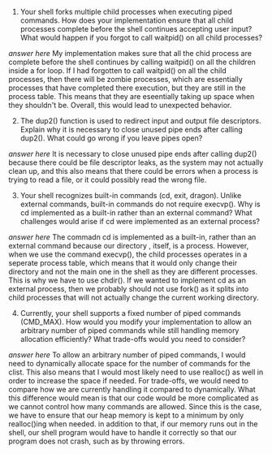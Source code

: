 1. Your shell forks multiple child processes when executing piped commands. How does your implementation ensure that all child processes complete before the shell continues accepting user input? What would happen if you forgot to call waitpid() on all child processes?

_answer here_ My implementation makes sure that all the chid process are complete before the shell continues by calling waitpid() on all the children inside a for loop. If I had forgotten to call waitpid() on all the child processes, then there will be zombie processes, which are essentially processes that have completed there execution, but they are still in the process table. This means that they are eseentially taking up space when they shouldn't be. Overall, this would lead to unexpected behavior.

2. The dup2() function is used to redirect input and output file descriptors. Explain why it is necessary to close unused pipe ends after calling dup2(). What could go wrong if you leave pipes open?

_answer here_ It is necessary to close unused pipe ends after calling dup2() because there could be file descriptor leaks, as the system may not actually clean up, and this also means that there could be errors when a process is trying to read a file, or it could possibly read the wrong file.  

3. Your shell recognizes built-in commands (cd, exit, dragon). Unlike external commands, built-in commands do not require execvp(). Why is cd implemented as a built-in rather than an external command? What challenges would arise if cd were implemented as an external process?

_answer here_ The commadn cd is implemented as a built-in, rather than an external command because our directory , itself, is a process. However, when we use the command execvp(), the child processes operates in a seperate process table, which means that it would only change their directory and not the main one in the shell as they are different processes. This is why we have to use chdir(). If we wanted to implement cd as an external process, then we probably should not use fork() as it splits into child processes that will not actually change the current working directory.  

4. Currently, your shell supports a fixed number of piped commands (CMD_MAX). How would you modify your implementation to allow an arbitrary number of piped commands while still handling memory allocation efficiently? What trade-offs would you need to consider?

_answer here_ To allow an arbitrary number of piped commands, I would need to dynamically allocate space for the number of commands for the clist. This also means that I would most likely need to use realloc() as well in order to increase the space if needed. For trade-offs, we would need to compare how we are currently handling it compared to dynamically. What this difference would mean is that our code would be more complicated as we cannot control how many commands are allowed. Since this is the case, we have to ensure that our heap memory is kept to a minimum by only realloc()ing when needed. in addition to that, if our memory runs out in the shell, our shell program would have to handle it correctly so that our program does not crash, such as by throwing errors.  
